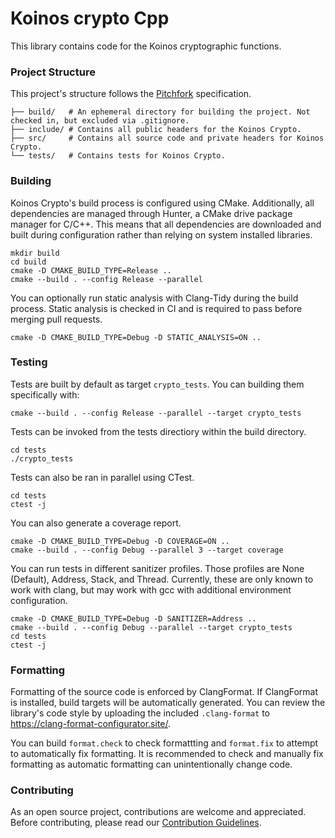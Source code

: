 # Koinos crypto Cpp

This library contains code for the Koinos cryptographic functions.

### Project Structure

This project's structure follows the [Pitchfork](https://api.csswg.org/bikeshed/?force=1&url=https://raw.githubusercontent.com/vector-of-bool/pitchfork/develop/data/spec.bs) specification.

```
├── build/   # An ephemeral directory for building the project. Not checked in, but excluded via .gitignore.
├── include/ # Contains all public headers for the Koinos Crypto.
├── src/     # Contains all source code and private headers for Koinos Crypto.
└── tests/   # Contains tests for Koinos Crypto.
```

### Building

Koinos Crypto's build process is configured using CMake. Additionally, all dependencies are managed through Hunter, a CMake drive package manager for C/C++. This means that all dependencies are downloaded and built during configuration rather than relying on system installed libraries.

```
mkdir build
cd build
cmake -D CMAKE_BUILD_TYPE=Release ..
cmake --build . --config Release --parallel
```

You can optionally run static analysis with Clang-Tidy during the build process. Static analysis is checked in CI and is required to pass before merging pull requests.

```
cmake -D CMAKE_BUILD_TYPE=Debug -D STATIC_ANALYSIS=ON ..
```

### Testing

Tests are built by default as target `crypto_tests`. You can building them specifically with:

```
cmake --build . --config Release --parallel --target crypto_tests
```

Tests can be invoked from the tests directiory within the build directory.

```
cd tests
./crypto_tests
```

Tests can also be ran in parallel using CTest.

```
cd tests
ctest -j
```

You can also generate a coverage report.

```
cmake -D CMAKE_BUILD_TYPE=Debug -D COVERAGE=ON ..
cmake --build . --config Debug --parallel 3 --target coverage
```

You can run tests in different sanitizer profiles. Those profiles are None (Default), Address, Stack, and Thread. Currently, these are only known to work with clang, but may work with gcc with additional environment configuration.

```
cmake -D CMAKE_BUILD_TYPE=Debug -D SANITIZER=Address ..
cmake --build . --config Debug --parallel --target crypto_tests
cd tests
ctest -j
```

### Formatting

Formatting of the source code is enforced by ClangFormat. If ClangFormat is installed, build targets will be automatically generated. You can review the library's code style by uploading the included `.clang-format` to https://clang-format-configurator.site/.

You can build `format.check` to check formattting and `format.fix` to attempt to automatically fix formatting. It is recommended to check and manually fix formatting as automatic formatting can unintentionally change code.

### Contributing

As an open source project, contributions are welcome and appreciated. Before contributing, please read our [Contribution Guidelines](CONTRIBUTING.md).

